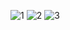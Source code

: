 ![1](src/main/resources/images/1.png)
![2](src/main/resources/images/2.png)
![3](src/main/resources/images/3.png)
